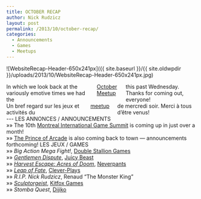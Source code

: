 ```yaml
---
title: OCTOBER RECAP
author: Nick Rudzicz
layout: post
permalink: /2013/10/october-recap/
categories:
  - Announcements
  - Games
  - Meetups
---
```

![WebsiteRecap-Header-650x241px]({{ site.baseurl }}/{{ site.oldwpdir }}/uploads/2013/10/WebsiteRecap-Header-650x241px.jpg)

<div class="large-6 columns ">
In which we look back at the variously emotive times we had the <a href="{{ site.baseurl }}/2013/09/meetup-2-oct/">October Meetup</a> this past Wednesday.
Thanks for coming out, everyone!
</div><div class="large-6 columns ">
Un bref regard sur les jeux et activit&eacute;s du <a href="{{ site.baseurl }}/2013/09/meetup-2-oct/">meetup</a> de mercredi soir.
Merci &agrave; tous d&#8217;&ecirc;tre venus!
</div>
---
LES ANNONCES / ANNOUNCEMENTS<br /> &raquo;&raquo; The 10th <a href="http://mtldgtl.com/en/migs/">Montreal International Game Summit</a> is coming up in just over a month!<br /> &raquo;&raquo; <a href="{{ site.baseurl }}/tag/the-prince-of-arcade/">The Prince of Arcade</a> is also coming back to town &#8212; announcements forthcoming!
LES JEUX / GAMES<br /> &raquo;&raquo; <em>Big Action Mega Fight!</em>, <a href="http://doublestalliongames.com/">Double Stallion Games</a><br /> &raquo;&raquo; <em><a href="https://www.youtube.com/watch?v=l5Ucn52O8AY">Gentlemen Dispute</a></em>, <a href="http://juicybeast.com">Juicy Beast</a><br /> &raquo;&raquo; <em><a href="http://www.escapistmagazine.com/content/indie-speed-run/?game=474">Harvest Escape: Acres of Doom</a></em>, <a href="https://twitter.com/Neverpants">Neverpants</a><br /> &raquo;&raquo; <em><a href="http://clever-plays.azurewebsites.net/jeux.html">Leap of Fate</a></em>, <a href="http://www.clever-plays.com/">Clever-Plays</a><br /> &raquo;&raquo; <em>R.I.P. Nick Rudzicz</a></em>, Renaud &#8220;The Monster King&#8221;<br /> &raquo;&raquo; <em><a href="http://www.escapistmagazine.com/content/indie-speed-run/?game=593">Sculptorgeist</a></em>, <a href="http://www.kitfoxgames.com/">Kitfox Games</a><br /> &raquo;&raquo; <em>Stomba Quest</em>, <a href="http://www.dijiko.com">Dijiko</a><br /> &nbsp;
